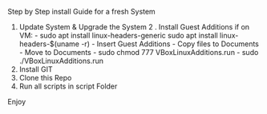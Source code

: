 Step by Step install Guide for a fresh System

1. Update System & Upgrade the System
2 . Install Guest Additions if on VM:
		- sudo apt install linux-headers-generic sudo apt install linux-headers-$(uname -r)
		- Insert Guest Additions
		- Copy files to Documents
		- Move to Documents
		- sudo chmod 777 VBoxLinuxAdditions.run
		- sudo ./VBoxLinuxAdditions.run
3. Install GIT
4. Clone this Repo
5. Run all scripts in script Folder

Enjoy 
